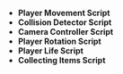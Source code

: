 * **Player Movement Script**
* **Collision Detector Script**
* **Camera Controller Script**
* **Player Rotation Script**
* **Player Life Script**
* **Collecting Items Script**
